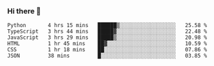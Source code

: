 ### Hi there 👋

<!--START_SECTION:waka-->

```text
Python       4 hrs 15 mins   ██████▒░░░░░░░░░░░░░░░░░░   25.58 %
TypeScript   3 hrs 44 mins   █████▓░░░░░░░░░░░░░░░░░░░   22.48 %
JavaScript   3 hrs 29 mins   █████▒░░░░░░░░░░░░░░░░░░░   20.98 %
HTML         1 hr 45 mins    ██▓░░░░░░░░░░░░░░░░░░░░░░   10.59 %
CSS          1 hr 18 mins    ██░░░░░░░░░░░░░░░░░░░░░░░   07.86 %
JSON         38 mins         █░░░░░░░░░░░░░░░░░░░░░░░░   03.85 %
```

<!--END_SECTION:waka-->
